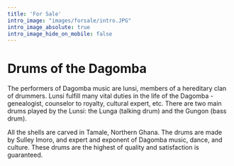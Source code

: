 ```yaml
---
title: 'For Sale'
intro_image: "images/forsale/intro.JPG"
intro_image_absolute: true
intro_image_hide_on_mobile: false
---
```


# Drums of the Dagomba

The performers of Dagomba music are lunsi, members of a hereditary clan of 
drummers. Lunsi fulfill many vital duties in the life of the Dagomba - genealogist, 
counselor to royalty, cultural expert, etc. There are two main drums played by the 
Lunsi: the Lunga (talking drum) and the Gungon (bass drum).

All the shells are carved in Tamale, Northern Ghana. The drums are made by Sulley 
Imoro, and expert and exponent of Dagomba music, dance, and culture. These drums are 
the highest of quality and satisfaction is guaranteed.

